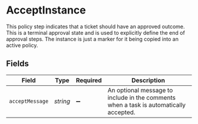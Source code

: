 # AcceptInstance

This policy step indicates that a ticket should have an approved outcome. This is a terminal approval state and is used to explicitly define the end of approval steps.
 The instance is just a marker for it being copied into an active policy.


## Fields

| Field                                                                                 | Type                                                                                  | Required                                                                              | Description                                                                           |
| ------------------------------------------------------------------------------------- | ------------------------------------------------------------------------------------- | ------------------------------------------------------------------------------------- | ------------------------------------------------------------------------------------- |
| `acceptMessage`                                                                       | *string*                                                                              | :heavy_minus_sign:                                                                    | An optional message to include in the comments when a task is automatically accepted. |